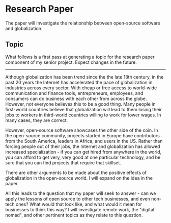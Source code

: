 # Research Paper
The paper will investigate the relationship between open-source software and globalization.

## Topic
What follows is a first pass at generating a topic for the research paper component of my senior project. Expect changes in the future.

* * *

Although globalization has been trend since the the late 18th century, in the past 20 years the Internet has accelerated the pace of globalization in industries across every sector. With cheap or free access to world-wide communication and finance tools, entrepreneurs, employees, and consumers can do business with each other from across the globe. However, not everyone believes this to be a good thing. Many people in first-world countries believe that globalization will lead to them losing their jobs to workers in third-world countries willing to work for lower wages. In many cases, they are correct.

However, open-source software showcases the other side of the coin. In the open-source community, projects started in Europe have contributors from the South America, leaders in Africa, and users in the US. Rather than forcing people out of their jobs, the Internet and globalization has allowed increased specialization - if you can get hired from anywhere in the world, you can afford to get very, very good at one particular technology, and be sure that you can find projects that require that skillset.

There are other arguments to be made about the positive effects of globalization in the open-source world. I will expand on the idea in the paper.

All this leads to the question that my paper will seek to answer - can we apply the lessons of open source to other tech businesses, and even non-tech ones? What would that look like, and what would it mean for businesses to think this way? I will investigate remote work, the "digital nomad", and other pertinent topics as they relate to this question.
